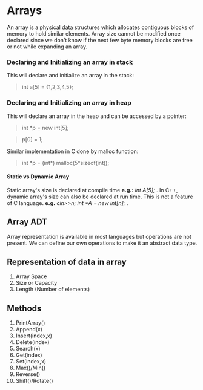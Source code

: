 # Arrays
An array is a physical data structures which allocates contiguous blocks of memory to hold similar elements. Array size cannot be modified once declared since we don't know if the next few byte memory blocks are free or not while expanding an array.

### Declaring and Initializing an array in stack
This will declare and initialize an array in the stack: 
> int a[5] = {1,2,3,4,5};

### Declaring and Initializing an array in heap
This will declare an array in the heap and can be accessed by a pointer:
> int \*p = new int[5];

> p[0] = 1;

Similar implementation in C done by malloc function:
> int \*p = (int\*) malloc(5\*sizeof(int));

#### Static vs Dynamic Array
Static array's size is declared at compile time **e.g.:** *int A[5];* . 
In C++, dynamic array's size can also be declared at run time. This is not a feature of C language. **e.g.** *cin>>n; int \*A = new int[n];* .

## Array ADT
Array representation is available in most languages but operations are not present. We can define our own operations to make it an abstract data type.

## Representation of data in array
1. Array Space
2. Size or Capacity
3. Length (Number of elements)

## Methods
1. PrintArray()
2. Append(x)
3. Insert(index,x)
4. Delete(index)
5. Search(x)
6. Get(index)
7. Set(index,x)
8. Max()/Min()
9. Reverse()
10. Shift()/Rotate()


